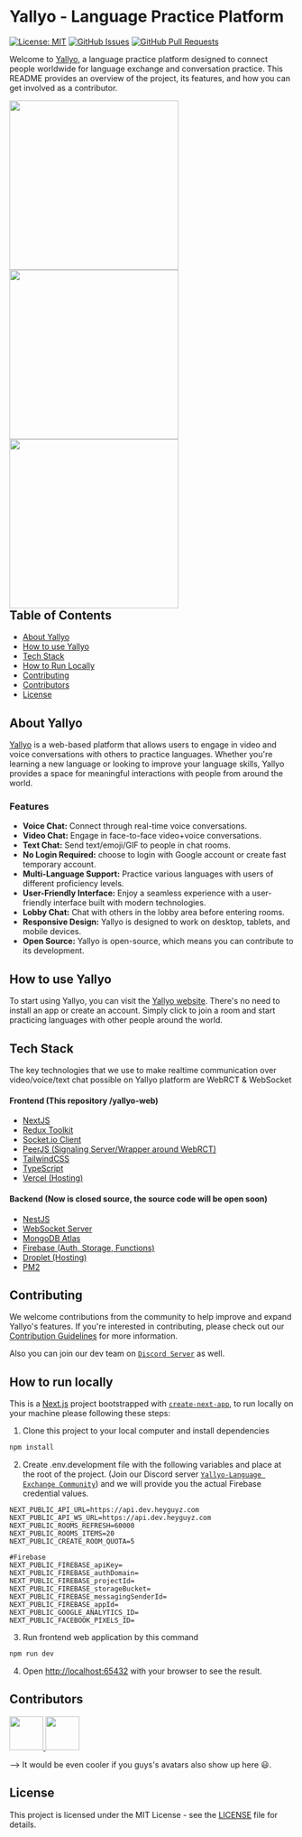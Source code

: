 # Yallyo - Language Practice Platform

[![License: MIT](https://img.shields.io/badge/License-MIT-yellow.svg)](https://opensource.org/licenses/MIT)
[![GitHub Issues](https://img.shields.io/github/issues/goffxnca/yallyo-web)](https://github.com/goffxnca/yallyo-web/issues)
[![GitHub Pull Requests](https://img.shields.io/github/issues-pr/goffxnca/yallyo-web)](https://github.com/goffxnca/yallyo-web/pulls)

Welcome to [Yallyo](https://yallyo.com), a language practice platform designed to connect people worldwide for language exchange and conversation practice. This README provides an overview of the project, its features, and how you can get involved as a contributor.

<div style="float: left;">
<img src="https://yallyo.com/images/yallyo-mobile.png" width="300" />
<img src="https://yallyo.com/images/yallyo-ipad.png" width="300" />
<img src="https://yallyo.com/images/yallyo-desktop.png" width="300" />
</div>

## Table of Contents

- [About Yallyo](#about-yallyo)
- [How to use Yallyo](#how-to-use-yallyo)
- [Tech Stack](#tech-stack)
- [How to Run Locally](#how-to-run-locally)
- [Contributing](#contributing)
- [Contributors](#contributors)
- [License](#license)

## About Yallyo

[Yallyo](https://yallyo.com) is a web-based platform that allows users to engage in video and voice conversations with others to practice languages. Whether you're learning a new language or looking to improve your language skills, Yallyo provides a space for meaningful interactions with people from around the world.

### Features

- **Voice Chat:** Connect through real-time voice conversations.
- **Video Chat:** Engage in face-to-face video+voice conversations.
- **Text Chat:** Send text/emoji/GIF to people in chat rooms.
- **No Login Required:** choose to login with Google account or create fast temporary account.
- **Multi-Language Support:** Practice various languages with users of different proficiency levels.
- **User-Friendly Interface:** Enjoy a seamless experience with a user-friendly interface built with modern technologies.
- **Lobby Chat:** Chat with others in the lobby area before entering rooms.
- **Responsive Design:** Yallyo is designed to work on desktop, tablets, and mobile devices.
- **Open Source:** Yallyo is open-source, which means you can contribute to its development.

## How to use Yallyo

To start using Yallyo, you can visit the [Yallyo website](https://yallyo.com). There's no need to install an app or create an account. Simply click to join a room and start practicing languages with other people around the world.

## Tech Stack

The key technologies that we use to make realtime communication over video/voice/text chat possible on Yallyo platform are WebRCT & WebSocket

#### Frontend (This repository /yallyo-web)

- [NextJS](https://nextjs.org/)
- [Redux Toolkit](https://redux-toolkit.js.org/)
- [Socket.io Client](https://socket.io/docs/v4/client-api/)
- [PeerJS (Signaling Server/Wrapper around WebRCT)](https://peerjs.com/)
- [TailwindCSS](https://tailwindcss.com/)
- [TypeScript](https://www.typescriptlang.org/)
- [Vercel (Hosting)](https://vercel.com/)

#### Backend (Now is closed source, the source code will be open soon)

- [NestJS](https://nestjs.com/)
- [WebSocket Server](https://socket.io/docs/v4/server-api/)
- [MongoDB Atlas](https://www.mongodb.com/atlas/database)
- [Firebase (Auth, Storage, Functions)](https://firebase.google.com/)
- [Droplet (Hosting)](https://www.digitalocean.com/products/droplets)
- [PM2](https://www.npmjs.com/package/pm2)

## Contributing

We welcome contributions from the community to help improve and expand Yallyo's features. If you're interested in contributing, please check out our [Contribution Guidelines](CONTRIBUTING) for more information.

Also you can join our dev team on [`Discord Server`](https://discord.gg/8DUHDk7s) as well.

## How to run locally

This is a [Next.js](https://nextjs.org/) project bootstrapped with [`create-next-app`](https://github.com/vercel/next.js/tree/canary/packages/create-next-app), to run locally on your machine please following these steps:

1. Clone this project to your local computer and install dependencies

```bash
npm install
```

2. Create .env.development file with the following variables and place at the root of the project.
   (Join our Discord server [`Yallyo-Language Exchange Community`](https://discord.gg/8DUHDk7s))
   and we will provide you the actual Firebase credential values.

```env
NEXT_PUBLIC_API_URL=https://api.dev.heyguyz.com
NEXT_PUBLIC_API_WS_URL=https://api.dev.heyguyz.com
NEXT_PUBLIC_ROOMS_REFRESH=60000
NEXT_PUBLIC_ROOMS_ITEMS=20
NEXT_PUBLIC_CREATE_ROOM_QUOTA=5

#Firebase
NEXT_PUBLIC_FIREBASE_apiKey=
NEXT_PUBLIC_FIREBASE_authDomain=
NEXT_PUBLIC_FIREBASE_projectId=
NEXT_PUBLIC_FIREBASE_storageBucket=
NEXT_PUBLIC_FIREBASE_messagingSenderId=
NEXT_PUBLIC_FIREBASE_appId=
NEXT_PUBLIC_GOOGLE_ANALYTICS_ID=
NEXT_PUBLIC_FACEBOOK_PIXELS_ID=
```

3. Run frontend web application by this command

```bash
npm run dev
```

4.  Open [http://localhost:65432](http://localhost:65432) with your browser to see the result.

## Contributors

<a href="https://github.com/goffxnca/yallyo-web/graphs/contributors">
	<img src="https://avatars.githubusercontent.com/u/71051032?v=4" width="60" class="rounded-full" />
	<img src="https://avatars.githubusercontent.com/u/116472903?s=96&v=4" width="60" class="rounded-full" />

</a>

--> It would be even cooler if you guys's avatars also show up here 😃.

## License

This project is licensed under the MIT License - see the [LICENSE](LICENSE) file for details.
